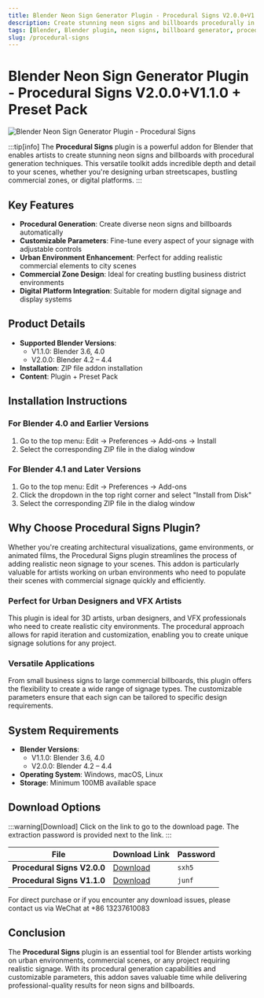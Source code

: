 ```yaml
---
title: Blender Neon Sign Generator Plugin - Procedural Signs V2.0.0+V1.1.0 + Preset Pack
description: Create stunning neon signs and billboards procedurally in Blender with the Procedural Signs plugin. This powerful addon offers customizable parameters for generating a wide variety of neon signage effects for urban environments, commercial zones, and digital platforms.
tags: [Blender, Blender plugin, neon signs, billboard generator, procedural modeling, 3D signage, urban design, commercial signage, VFX tools, Blender addon]
slug: /procedural-signs
---
```

<!--Above is frontmatter Part-generate depend on content meet Google Seo, you need to balance automation efficiency with Google’s core ranking factors—especially E-E-A-T (Experience, Expertise, Authoritativeness, Trustworthiness), -->

<!--First Part-This is Title -->
# Blender Neon Sign Generator Plugin - Procedural Signs V2.0.0+V1.1.0 + Preset Pack

<!--Second Part-This is First Banner -->
![Blender Neon Sign Generator Plugin - Procedural Signs](https://www.gfxcamp.com/wp-content/uploads/2023/12/Procedural-Signs.jpg)

:::tip[info]
The **Procedural Signs** plugin is a powerful addon for Blender that enables artists to create stunning neon signs and billboards with procedural generation techniques. This versatile toolkit adds incredible depth and detail to your scenes, whether you're designing urban streetscapes, bustling commercial zones, or digital platforms.
:::

## Key Features

- **Procedural Generation**: Create diverse neon signs and billboards automatically
- **Customizable Parameters**: Fine-tune every aspect of your signage with adjustable controls
- **Urban Environment Enhancement**: Perfect for adding realistic commercial elements to city scenes
- **Commercial Zone Design**: Ideal for creating bustling business district environments
- **Digital Platform Integration**: Suitable for modern digital signage and display systems

## Product Details

- **Supported Blender Versions**:
  - V1.1.0: Blender 3.6, 4.0
  - V2.0.0: Blender 4.2 – 4.4
- **Installation**: ZIP file addon installation
- **Content**: Plugin + Preset Pack

## Installation Instructions

### For Blender 4.0 and Earlier Versions
1. Go to the top menu: Edit → Preferences → Add-ons → Install
2. Select the corresponding ZIP file in the dialog window

### For Blender 4.1 and Later Versions
1. Go to the top menu: Edit → Preferences → Add-ons
2. Click the dropdown in the top right corner and select "Install from Disk"
3. Select the corresponding ZIP file in the dialog window

## Why Choose Procedural Signs Plugin?

Whether you're creating architectural visualizations, game environments, or animated films, the Procedural Signs plugin streamlines the process of adding realistic neon signage to your scenes. This addon is particularly valuable for artists working on urban environments who need to populate their scenes with commercial signage quickly and efficiently.

### Perfect for Urban Designers and VFX Artists

This plugin is ideal for 3D artists, urban designers, and VFX professionals who need to create realistic city environments. The procedural approach allows for rapid iteration and customization, enabling you to create unique signage solutions for any project.

### Versatile Applications

From small business signs to large commercial billboards, this plugin offers the flexibility to create a wide range of signage types. The customizable parameters ensure that each sign can be tailored to specific design requirements.

## System Requirements

- **Blender Versions**:
  - V1.1.0: Blender 3.6, 4.0
  - V2.0.0: Blender 4.2 – 4.4
- **Operating System**: Windows, macOS, Linux
- **Storage**: Minimum 100MB available space

<!-- The Last Part-Download -->
## Download Options

:::warning[Download]
Click on the link to go to the download page. The extraction password is provided next to the link.
:::

| File                       | Download Link                                                              | Password |
| -------------------------- | -------------------------------------------------------------------------- | -------- |
| **Procedural Signs V2.0.0** | [Download](https://pan.baidu.com/s/1lIDKIB11zMHAw1Ww8-NNDG?pwd=sxh5) | `sxh5`   |
| **Procedural Signs V1.1.0** | [Download](https://pan.baidu.com/s/1GccjR3X6pa_sGbc2EXTKWQ?pwd=junf) | `junf`   |

For direct purchase or if you encounter any download issues, please contact us via WeChat at +86 13237610083

## Conclusion

The **Procedural Signs** plugin is an essential tool for Blender artists working on urban environments, commercial scenes, or any project requiring realistic signage. With its procedural generation capabilities and customizable parameters, this addon saves valuable time while delivering professional-quality results for neon signs and billboards.